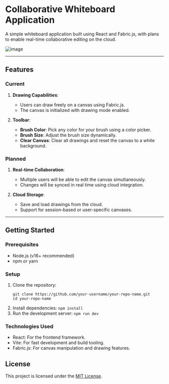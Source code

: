 # Collaborative Whiteboard Application

A simple whiteboard application built using React and Fabric.js, with plans to enable real-time collaborative editing on the cloud.

![image](https://github.com/user-attachments/assets/12deee02-c533-4d79-98e4-af497c15a9b0)

---

## Features

### Current

1. **Drawing Capabilities**: 
   - Users can draw freely on a canvas using Fabric.js.
   - The canvas is initialized with drawing mode enabled.

2. **Toolbar**:
   - **Brush Color**: Pick any color for your brush using a color picker.
   - **Brush Size**: Adjust the brush size dynamically.
   - **Clear Canvas**: Clear all drawings and reset the canvas to a white background.

### Planned
1. **Real-time Collaboration**:
   - Multiple users will be able to edit the canvas simultaneously.
   - Changes will be synced in real time using cloud integration.

2. **Cloud Storage**:
   - Save and load drawings from the cloud.
   - Support for session-based or user-specific canvases.

---

## Getting Started

### Prerequisites
- Node.js (v16+ recommended)
- npm or yarn

### Setup
1. Clone the repository:
   ```
   git clone https://github.com/your-username/your-repo-name.git
   cd your-repo-name
   ```
2. Install dependencies:
   ```npm install```
3. Run the development server:
   ```npm run dev```

### Technologies Used

- React: For the frontend framework.
- Vite: For fast development and build tooling.
- Fabric.js: For canvas manipulation and drawing features.

## License

This project is licensed under the [MIT License](LICENSE).

